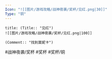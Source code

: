 ```yaml
---
Icon: "![[图片/游戏攻略/战神夜袭/奖杯/见红.png|30]]"
Type: "铜"
---
```

```ad-common-bronze-trophy
title: (Title:: "见红")
![[图片/游戏攻略/战神夜袭/奖杯/见红.png|100]]

(Comment:: "找到莫妮卡")
```

#战神夜袭/奖杯 #奖杯 #奖杯/铜
